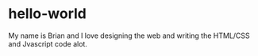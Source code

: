 # hello-world

My name is Brian and I love designing the web and writing 
the HTML/CSS and Jvascript code alot.
